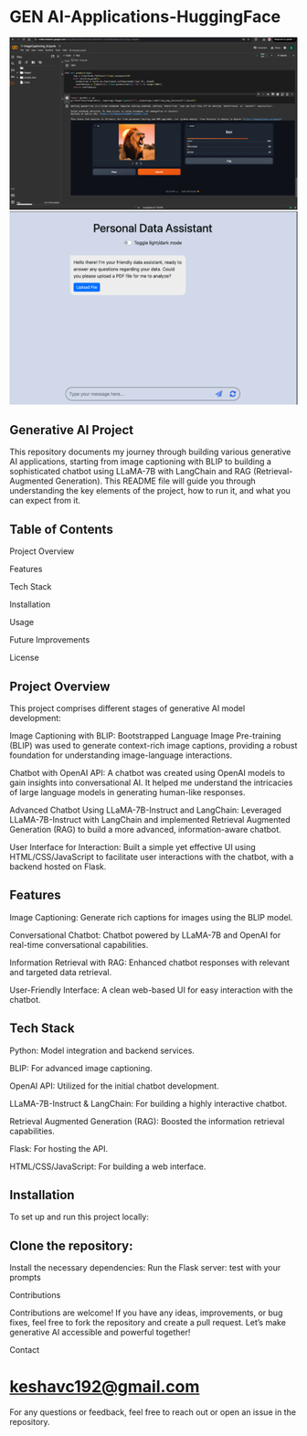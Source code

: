 # GEN AI-Applications-HuggingFace
![Image Caption generator](IC.png)
![ChatBot](run.png)
## Generative AI Project

This repository documents my journey through building various generative AI applications, starting from image captioning with BLIP to building a sophisticated chatbot using LLaMA-7B with LangChain and RAG (Retrieval-Augmented Generation). This README file will guide you through understanding the key elements of the project, how to run it, and what you can expect from it.

## Table of Contents

Project Overview

Features

Tech Stack

Installation

Usage

Future Improvements

License

## Project Overview

This project comprises different stages of generative AI model development:

Image Captioning with BLIP: Bootstrapped Language Image Pre-training (BLIP) was used to generate context-rich image captions, providing a robust foundation for understanding image-language interactions.

Chatbot with OpenAI API: A chatbot was created using OpenAI models to gain insights into conversational AI. It helped me understand the intricacies of large language models in generating human-like responses.

Advanced Chatbot Using LLaMA-7B-Instruct and LangChain: Leveraged LLaMA-7B-Instruct with LangChain and implemented Retrieval Augmented Generation (RAG) to build a more advanced, information-aware chatbot.

User Interface for Interaction: Built a simple yet effective UI using HTML/CSS/JavaScript to facilitate user interactions with the chatbot, with a backend hosted on Flask.

## Features

Image Captioning: Generate rich captions for images using the BLIP model.

Conversational Chatbot: Chatbot powered by LLaMA-7B and OpenAI for real-time conversational capabilities.

Information Retrieval with RAG: Enhanced chatbot responses with relevant and targeted data retrieval.

User-Friendly Interface: A clean web-based UI for easy interaction with the chatbot.

## Tech Stack

Python: Model integration and backend services.

BLIP: For advanced image captioning.

OpenAI API: Utilized for the initial chatbot development.

LLaMA-7B-Instruct & LangChain: For building a highly interactive chatbot.

Retrieval Augmented Generation (RAG): Boosted the information retrieval capabilities.

Flask: For hosting the API.

HTML/CSS/JavaScript: For building a web interface.

## Installation

To set up and run this project locally:

## Clone the repository:

Install the necessary dependencies:
Run the Flask server:
test with your prompts


Contributions

Contributions are welcome! If you have any ideas, improvements, or bug fixes, feel free to fork the repository and create a pull request. Let’s make generative AI accessible and powerful together!

Contact
# keshavc192@gmail.com


For any questions or feedback, feel free to reach out or open an issue in the repository.

